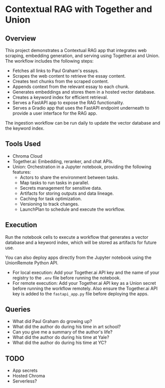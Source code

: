 # Contextual RAG with Together and Union

## Overview

This project demonstrates a Contextual RAG app that integrates web scraping, embedding generation, and serving using Together.ai and Union.
The workflow includes the following steps:

- Fetches all links to Paul Graham's essays.
- Scrapes the web content to retrieve the essay content.
- Creates text chunks from the scraped content.
- Appends context from the relevant essay to each chunk.
- Generates embeddings and stores them in a hosted vector database.
- Creates a keyword index for efficient retrieval.
- Serves a FastAPI app to expose the RAG functionality.
- Serves a Gradio app that uses the FastAPI endpoint underneath to provide a user interface for the RAG app.

The ingestion workflow can be run daily to update the vector database and the keyword index.

## Tools Used

- Chroma Cloud
- Together.ai: Embedding, reranker, and chat APIs.
- Union: Orchestration in a Jupyter notebook, providing the following features:
  - Actors to share the environment between tasks.
  - Map tasks to run tasks in parallel.
  - Secrets management for sensitive data.
  - Artifacts for storing outputs and data lineage.
  - Caching for task optimization.
  - Versioning to track changes.
  - LaunchPlan to schedule and execute the workflow.

## Execution

Run the notebook cells to execute a workflow that generates a vector database and a keyword index, which will be stored as artifacts for future use.

You can also deploy apps directly from the Jupyter notebook using the UnionRemote Python API.

- For local execution: Add your Together.ai API key and the name of your registry to the `.env` file before running the notebook.
- For remote execution: Add your Together.ai API key as a Union secret before running the workflow remotely. Also ensure the Together.ai API key is added to the `fastapi_app.py` file before deploying the apps.

## Queries

- What did Paul Graham do growing up?
- What did the author do during his time in art school?
- Can you give me a summary of the author's life?
- What did the author do during his time at Yale?
- What did the author do during his time at YC?

## TODO

- App secrets
- Hosted Chroma
- Serverless?
